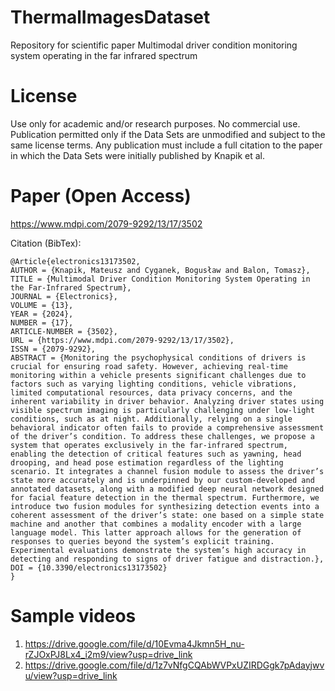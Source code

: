 # ThermalImagesDataset
Repository for scientific paper Multimodal driver condition monitoring system operating in the far infrared spectrum

# License
Use only for academic and/or research purposes. No commercial use.
Publication permitted only if the Data Sets are unmodified and subject to the same license terms.
Any publication must include a full citation to the paper in which the Data Sets were initially published by Knapik et al.

# Paper (Open Access)
https://www.mdpi.com/2079-9292/13/17/3502

Citation (BibTex):
```
@Article{electronics13173502,
AUTHOR = {Knapik, Mateusz and Cyganek, Bogusław and Balon, Tomasz},
TITLE = {Multimodal Driver Condition Monitoring System Operating in the Far-Infrared Spectrum},
JOURNAL = {Electronics},
VOLUME = {13},
YEAR = {2024},
NUMBER = {17},
ARTICLE-NUMBER = {3502},
URL = {https://www.mdpi.com/2079-9292/13/17/3502},
ISSN = {2079-9292},
ABSTRACT = {Monitoring the psychophysical conditions of drivers is crucial for ensuring road safety. However, achieving real-time monitoring within a vehicle presents significant challenges due to factors such as varying lighting conditions, vehicle vibrations, limited computational resources, data privacy concerns, and the inherent variability in driver behavior. Analyzing driver states using visible spectrum imaging is particularly challenging under low-light conditions, such as at night. Additionally, relying on a single behavioral indicator often fails to provide a comprehensive assessment of the driver’s condition. To address these challenges, we propose a system that operates exclusively in the far-infrared spectrum, enabling the detection of critical features such as yawning, head drooping, and head pose estimation regardless of the lighting scenario. It integrates a channel fusion module to assess the driver’s state more accurately and is underpinned by our custom-developed and annotated datasets, along with a modified deep neural network designed for facial feature detection in the thermal spectrum. Furthermore, we introduce two fusion modules for synthesizing detection events into a coherent assessment of the driver’s state: one based on a simple state machine and another that combines a modality encoder with a large language model. This latter approach allows for the generation of responses to queries beyond the system’s explicit training. Experimental evaluations demonstrate the system’s high accuracy in detecting and responding to signs of driver fatigue and distraction.},
DOI = {10.3390/electronics13173502}
}
```
# Sample videos
1. https://drive.google.com/file/d/10Evma4Jkmn5H_nu-rZJOxPJ8Lx4_i2m9/view?usp=drive_link
2. https://drive.google.com/file/d/1z7vNfgCQAbWVPxUZIRDGgk7pAdayjwvu/view?usp=drive_link
